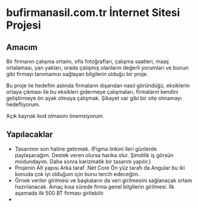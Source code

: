 # bufirmanasil.com.tr İnternet Sitesi Projesi

## Amacım
Bir firmanın çalışma ortamı, ofis fotoğrafları, çalışma saatleri, maaş ortalaması, yan yakları, orada çalışmış olanların değerli yorumları ve bunun gibi firmayı tanımamızı sağlayan bilgilerin olduğu bir proje. 

Bu proje ile hedefim aslında firmaların dışarıdan nasıl göründüğü, eksiklerin ortaya çıkması ile bu eksikleri gidermeye çalışmaları, firmaların kendini geliştirmeye ön ayak olmaya çalışmak. Şikayet var gibi bir site olmamayı hedefliyorum. 

Açık kaynak kod olmasını önemsiyorum. 

## Yapılacaklar
- Tasarımın son haline getirmek. (Figma linkini ileri günlerde paylaşacağım. Destek veren olursa harika olur. Şimdilik iş görsün modundayım. Daha sonra karizmatik bir tasarım yapılır.)
- Projenin Alt yapısı Arka taraf .Net Core Ön yüz tarafı da Angular bu iki konuda çok iyi olduğum için bunu tercih edeceğim. 
- Örnek veriler girilmesi ve başkaların da veri girilmesini sağlanacak ortam hazırlanacak. Amaç kısa sürede firma genel bilgilerin girilmesi. İlk aşamada ilk 500 BT firması girilebilir. 
- 